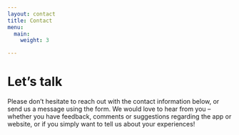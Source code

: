 ```yaml
---
layout: contact
title: Contact
menu:
  main:
    weight: 3

---
```

# Let’s talk

Please don’t hesitate to reach out with the contact information below, or send us a message using the form. We would love to hear from you – whether you have feedback, comments or suggestions regarding the app or website, or if you simply want to tell us about your experiences!